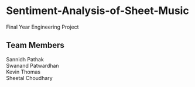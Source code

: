 # Sentiment-Analysis-of-Sheet-Music
Final Year Engineering Project
## Team Members<br>
Sannidh Pathak<br>
Swanand Patwardhan<br>
Kevin Thomas<br>
Sheetal Choudhary<br>

